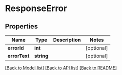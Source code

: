 # ResponseError

## Properties
Name | Type | Description | Notes
------------ | ------------- | ------------- | -------------
**errorId** | **int** |  | [optional] 
**errorText** | **string** |  | [optional] 

[[Back to Model list]](../../README.md#documentation-for-models) [[Back to API list]](../../README.md#documentation-for-api-endpoints) [[Back to README]](../../README.md)

